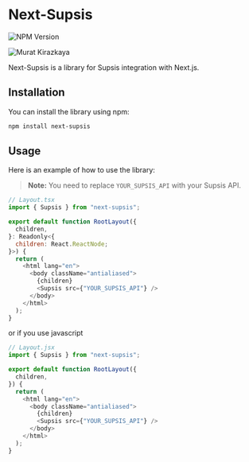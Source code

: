 # Next-Supsis

![NPM Version](https://img.shields.io/npm/v/next-supsis)

![Murat Kirazkaya](https://aad-ext.vercel.app/muratkirazkaya.svg)

Next-Supsis is a library for Supsis integration with Next.js.

## Installation

You can install the library using npm:

```sh
npm install next-supsis
```

## Usage
Here is an example of how to use the library:

> **Note:** You need to replace `YOUR_SUPSIS_API` with your Supsis API.

```js
// Layout.tsx
import { Supsis } from "next-supsis";

export default function RootLayout({
  children,
}: Readonly<{
  children: React.ReactNode;
}>) {
  return (
    <html lang="en">
      <body className="antialiased">
        {children}
        <Supsis src={"YOUR_SUPSIS_API"} />
      </body>
    </html>
  );
}
```

or if you use javascript

```js
// Layout.jsx
import { Supsis } from "next-supsis";

export default function RootLayout({
  children,
}) {
  return (
    <html lang="en">
      <body className="antialiased">
        {children}
        <Supsis src={"YOUR_SUPSIS_API"} />
      </body>
    </html>
  );
}
```